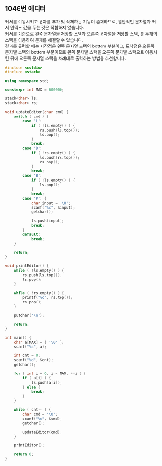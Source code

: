1046번 에디터
-----------

커서를 이동시키고 문자를 추가 및 삭제하는 기능이 존재하므로, 일반적인 문자열과 커서 인덱스 값을 두는 것은 적합하지 않습니다.  
커서를 기준으로 왼쪽 문자열을 저장할 스택과 오른쪽 문자열을 저장할 스택, 총 두개의 스택을 이용하여 문제를 해결할 수 있습니다.  
결과를 출력할 때는 시작점은 왼쪽 문자열 스택의 bottom 부분이고, 도착점은 오른쪽 문자열 스택의 bottom 부분이므로 왼쪽 문자열 스택을 오른쪽 문자열 스택으로 이동시킨 뒤에 오른쪽 문자열 스택을 차례대로 출력하는 방법을 추천합니다.

~~~ cpp
#include <cstdio>
#include <stack>

using namespace std;

constexpr int MAX = 600000;

stack<char> ls;
stack<char> rs;

void updateEditor(char cmd) {
    switch ( cmd ) {
        case 'L':
            if ( !ls.empty() ) {
                rs.push(ls.top());
                ls.pop();
            }
            break;
        case 'D':
            if ( !rs.empty() ) {
                ls.push(rs.top());
                rs.pop();
            }
            break;
        case 'B':
            if ( !ls.empty() ) {
                ls.pop();
            }
            break;
        case 'P': {
            char input = '\0';
            scanf("%c", &input);
            getchar();

            ls.push(input);
            break;
        }
        default:
            break;
    }

    return;
}

void printEditor() {
    while ( !ls.empty() ) {
        rs.push(ls.top());
        ls.pop();
    }

    while ( !rs.empty() ) {
        printf("%c", rs.top());
        rs.pop();
    }

    putchar('\n');

    return;
}

int main() {
    char a[MAX] = { '\0' };
    scanf("%s", a);

    int cnt = 0;
    scanf("%d", &cnt);
    getchar();

    for ( int i = 0; i < MAX; ++i ) {
        if ( a[i] ) {
            ls.push(a[i]);
        } else {
            break;
        }
    }

    while ( cnt-- ) {
        char cmd = '\0';
        scanf("%c", &cmd);
        getchar();

        updateEditor(cmd);
    }

    printEditor();

    return 0;
}
~~~